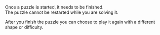 ﻿Once a puzzle is started, it needs to be finished.  
The puzzle cannot be restarted while you are solving it.  

After you finish the puzzle you can choose to play it again with a different shape or difficulty.